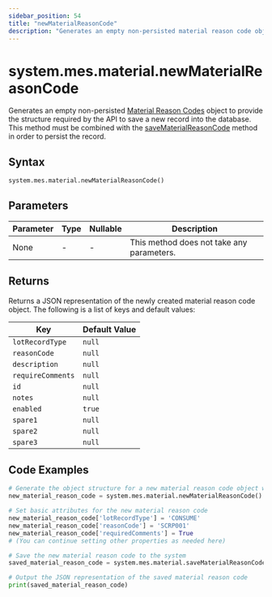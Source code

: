 ```yaml
---
sidebar_position: 54
title: "newMaterialReasonCode"
description: "Generates an empty non-persisted material reason code object to provide the structure to retrieve records from the database."
---
```


# system.mes.material.newMaterialReasonCode

Generates an empty non-persisted [Material Reason Codes](../../data-model/material-model/material-reason-code) object to provide the structure required by the API
to save a new record into the database. This method must be combined with the [saveMaterialReasonCode](./save-material-reason-code) method in order to persist the record.

## Syntax

```python
system.mes.material.newMaterialReasonCode()
```

## Parameters

| Parameter | Type | Nullable | Description                               |
|-----------|------|----------|-------------------------------------------|
| None      | -    | -        | This method does not take any parameters. |

## Returns

Returns a JSON representation of the newly created material reason code object. The following is a list of keys and default values:

| Key               | Default Value |
|-------------------|---------------|
| `lotRecordType`   | `null`        |
| `reasonCode`      | `null`        |
| `description`     | `null`        |
| `requireComments` | `null`        |
| `id`              | `null`        |
| `notes`           | `null`        |
| `enabled`         | `true`        |
| `spare1`          | `null`        |
| `spare2`          | `null`        |
| `spare3`          | `null`        |

## Code Examples

```python
# Generate the object structure for a new material reason code object with no initial arguments
new_material_reason_code = system.mes.material.newMaterialReasonCode()

# Set basic attributes for the new material reason code
new_material_reason_code['lotRecordType'] = 'CONSUME'
new_material_reason_code['reasonCode'] = 'SCRP001'
new_material_reason_code['requiredComments'] = True
# (You can continue setting other properties as needed here)

# Save the new material reason code to the system
saved_material_reason_code = system.mes.material.saveMaterialReasonCode(**new_material_reason_code)

# Output the JSON representation of the saved material reason code
print(saved_material_reason_code)
```
